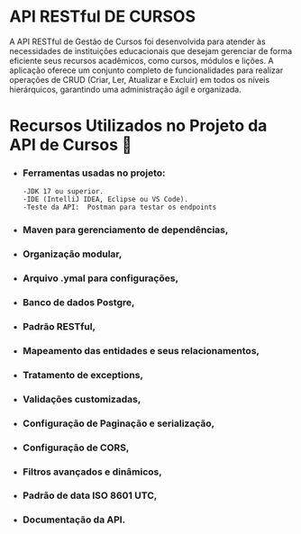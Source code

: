 
# API RESTful DE CURSOS

A API RESTful de Gestão de Cursos foi desenvolvida para atender às necessidades de instituições educacionais que desejam gerenciar de forma eficiente seus recursos acadêmicos, como cursos, módulos e lições. A aplicação oferece um conjunto completo de funcionalidades para realizar operações de CRUD (Criar, Ler, Atualizar e Excluir) em todos os níveis hierárquicos, garantindo uma administração ágil e organizada. 


# Recursos Utilizados no Projeto da API de Cursos 🔧

* ### Ferramentas usadas no projeto:

      -JDK 17 ou superior. 
      -IDE (IntelliJ IDEA, Eclipse ou VS Code). 
      -Teste da API:  Postman para testar os endpoints
  
* ### Maven para gerenciamento de dependências,
* ### Organização modular, 
* ### Arquivo .ymal para configurações,
* ### Banco de dados Postgre,
* ### Padrão RESTful,
* ### Mapeamento das entidades e seus relacionamentos,
* ### Tratamento de exceptions,
* ### Validações customizadas,
* ### Configuração de Paginação e serialização,
* ### Configuração de CORS,
* ### Filtros avançados e dinâmicos,
* ### Padrão de data ISO 8601 UTC,
* ### Documentação da API.
